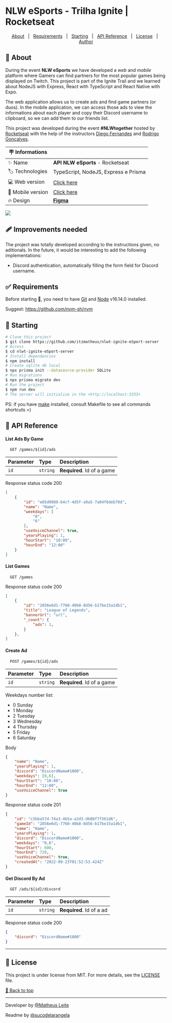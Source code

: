 <div id='top'>

# NLW eSports - Trilha Ignite | Rocketseat

</div>

<p align="center">
  <a href="#memo-about">About</a> &#xa0; | &#xa0; 
  <!-- <a href="#sparkles-features">Features</a> &#xa0; | &#xa0; -->
  <a href="#white_check_mark-requirements">Requirements</a> &#xa0; | &#xa0;
  <a href="#checkered_flag-starting">Starting</a> &#xa0; | &#xa0;
  <a href="#bookmark-api-reference">API Reference</a> &#xa0; | &#xa0;
  <a href="#memo-license">License</a> &#xa0; | &#xa0;
  <a href="https://github.com/itzmatheus" target="_blank">Author</a>
</p>


## :memo: About

During the event **NLW eSports** we have developed a _web_ and _mobile_ platform where Gamers can find partners for the most popular games being displayed on Twitch. This project is part of the Ignite Trail and we learned about NodeJS with Express, React with TypeScript and React Native with Expo.

The web application allows us to create ads and find game partners (or duos). In the mobile application, we can access those ads to view the informations about each player and copy their Discord username to clipboard, so we can add them to our friends list.

This project was developed during the event **#NLWtogether** hosted by [Rocketseat](https://www.rocketseat.com.br) with the help of the instructors [Diego Fernandes](https://github.com/diego3g) and [Rodrigo Gonçalves](https://github.com/rodrigorgtic).

<!-- prettier-ignore -->
| 🪧 Informations   |     |
| --------------- | --- |
| ✨ Name         | **API NLW eSports** - Rocketseat |
| 🏷️ Technologies  | TypeScript, NodeJS, Express e Prisma |
| 💻 Web version  | [Click here](https://github.com/itzmatheus/nlwt-ignite-eSport-web) |
| 📲 Mobile version | [Click here](https://github.com/itzmatheus/nlwt-ignite-eSport-mobile) |
| 🔥 Design       | [**Figma**](https://www.figma.com/community/file/1150897317533332617) |

![](https://github.com/itzmatheus/nlwt-ignite-eSport-web/blob/main/prints/Home.png?raw=true)

## 🩹 Improvements needed

The project was totally developed according to the instructions given, no aditionals. In the future, it would be interesting to add the following implementations:

-   Discord authentication, automatically filling the form field for Discord username.

## :white_check_mark: Requirements

Before starting 🏁, you need to have [Git](https://git-scm.com) and [Node](https://nodejs.org/en/) v16.14.0 installed.

Suggest: https://github.com/nvm-sh/nvm

## :checkered_flag: Starting

```bash
# Clone this project
$ git clone https://github.com/itzmatheus/nlwt-ignite-eSport-server
# Access
$ cd nlwt-ignite-eSport-server
# Install dependencies
$ npm install
# Create sqlite db local
$ npx prisma init --datasource-provider SQLite
# Run migrations
$ npx prisma migrate dev
# Run the project
$ npm run dev
# The server will initialize in the <http://localhost:3333>
```

PS: if you have [make](https://www.cs.swarthmore.edu/~newhall/unixhelp/howto_makefiles.html) installed, consult Makefile to see all commands shortcuts =)

## :bookmark: API Reference

#### List Ads By Game

```http
  GET /games/${id}/ads
```

| Parameter | Type     | Description                |
| :-------- | :------- | :------------------------- |
| `id` | `string` | **Required**. Id of a game |

Response status code 200
```json
[
    {
        "id": "e85d9089-64cf-4d5f-a9a5-7a04f6deb70d",
        "name": "Name",
        "weekdays": [
            "0",
            "6"
        ],
        "useVoiceChannel": true,
        "yearsPlaying": 1,
        "hourStart": "10:00",
        "hourEnd": "12:00"
    }
]
```

#### List Games

```http
  GET /games
```

Response status code 200
```json
[
    {
        "id": "2856e6d1-7760-40b8-8d56-b17be15a1db1",
        "title": "League of Legends",
        "bannerUrl": "url",
        "_count": {
            "ads": 1,
        }
    },
]
```

#### Create Ad

```http
  POST /games/${id}/ads
```

| Parameter | Type     | Description                |
| :-------- | :------- | :------------------------- |
| `id` | `string` | **Required**. Id of a game |

Weekdays number list:
- 0 Sunday
- 1 Monday
- 2 Tuesday
- 3 Wednesday
- 4 Thursday
- 5 Friday
- 6 Saturday

Body
```json
{
    "name": "Name",
    "yearsPlaying": 1,
    "discord": "DiscordName#1000",
    "weekdays": [0,6],
    "hourStart": "10:00",
    "hourEnd": "12:00",
    "useVoiceChannel": true
}
```

Response status code 201
```json
{
    "id": "c5bba57d-74a3-4b5a-a2d3-d688f7f561d6",
    "gameId": "2856e6d1-7760-40b8-8d56-b17be15a1db1",
    "name": "Name",
    "yearsPlaying": 1,
    "discord": "DiscordName#1000",
    "weekdays": "0,6",
    "hourStart": 600,
    "hourEnd": 720,
    "useVoiceChannel": true,
    "createdAt": "2022-09-23T01:52:53.424Z"
}
```

#### Get Discord By Ad

```http
  GET /ads/${id}/discord
```

| Parameter | Type     | Description                |
| :-------- | :------- | :------------------------- |
| `id` | `string` | **Required**. Id of a ad |

Response status code 200
```json
{
    "discord": "DiscordName#1000"
}
```

---

## :memo: License

This project is under license from MIT. For more details, see the [LICENSE](LICENSE) file.


<a href='#top'>🔼 Back to top</a>

---
Developer by [@Matheus Leite](https://itzmatheus.github.io/portfolio/)

Readme by [@sucodelarangela](https://angelacaldas.vercel.app)
